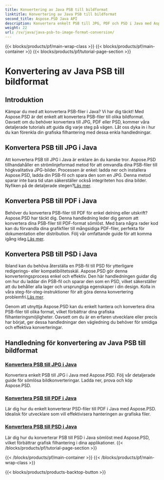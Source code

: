 ```yaml
---
title: Konvertering av Java PSB till bildformat
linktitle: Konvertering av Java PSB till bildformat
second_title: Aspose.PSD Java API
description: Konvertera enkelt PSB till JPG, PDF och PSD i Java med Aspose.PSD. Följ våra tutorials för sömlösa bildkonverteringar och förbättra dina projekt.
weight: 22
url: /sv/java/java-psb-to-image-format-conversion/
---
```


{{< blocks/products/pf/main-wrap-class >}}
{{< blocks/products/pf/main-container >}}
{{< blocks/products/pf/tutorial-page-section >}}

# Konvertering av Java PSB till bildformat

## Introduktion
Kämpar du med att konvertera PSB-filer i Java? Vi har dig täckt! Med Aspose.PSD är det enkelt att konvertera PSB-filer till olika bildformat. Oavsett om du behöver konvertera till JPG, PDF eller PSD, kommer våra detaljerade tutorials att guida dig varje steg på vägen. Låt oss dyka in i hur du kan förenkla din grafiska filhantering med dessa enkla handledningar.

## Konvertera PSB till JPG i Java

 Att konvertera PSB till JPG i Java är enklare än du kanske tror. Aspose.PSD tillhandahåller en strömlinjeformad metod för att omvandla dina PSB-filer till högkvalitativa JPG-bilder. Processen är enkel: ladda ner och installera Aspose.PSD, ladda din PSB-fil och spara den som en JPG. Denna metod sparar inte bara tid utan säkerställer också integriteten hos dina bilder. Nyfiken på de detaljerade stegen?[Läs mer](./convert-psb-to-jpg-java/).

## Konvertera PSB till PDF i Java

Behöver du konvertera PSB-filer till PDF för enkel delning eller utskrift? Aspose.PSD har täckt dig. Denna handledning leder dig genom att konvertera dina PSB-filer till PDF-format sömlöst. Med bara några rader kod kan du förvandla dina grafikfiler till mångsidiga PDF-filer, perfekta för dokumentation eller distribution. Följ vår omfattande guide för att komma igång idag.[Läs mer](./convert-psb-to-pdf-java/).

## Konvertera PSB till PSD i Java

 Ibland kan du behöva återställa en PSB-fil till PSD för ytterligare redigerings- eller kompatibilitetsskäl. Aspose.PSD gör denna konverteringsprocess enkel och effektiv. Den här handledningen guidar dig om hur du laddar din PSB-fil och sparar den som en PSD, vilket säkerställer att du behåller alla lager och ursprungliga egenskaper i din design. Kolla in våra steg-för-steg-instruktioner för att göra denna konvertering problemfri.[Läs mer](./convert-psb-to-psd-java/).

Genom att utnyttja Aspose.PSD kan du enkelt hantera och konvertera dina PSB-filer till olika format, vilket förbättrar dina grafiska filhanteringsmöjligheter. Oavsett om du är en erfaren utvecklare eller precis har börjat, ger dessa handledningar den vägledning du behöver för smidiga och effektiva konverteringar.

## Handledning för konvertering av Java PSB till bildformat
### [Konvertera PSB till JPG i Java](./convert-psb-to-jpg-java/)
Konvertera enkelt PSB till JPG i Java med Aspose.PSD. Följ vår detaljerade guide för sömlösa bildkonverteringar. Ladda ner, prova och köp Aspose.PSD.
### [Konvertera PSB till PDF i Java](./convert-psb-to-pdf-java/)
Lär dig hur du enkelt konverterar PSD-filer till PDF i Java med Aspose.PSD. Idealisk för utvecklare som vill effektivisera hanteringen av grafiska filer.
### [Konvertera PSB till PSD i Java](./convert-psb-to-psd-java/)
Lär dig hur du konverterar PSB till PSD i Java sömlöst med Aspose.PSD, vilket förbättrar grafisk filhantering i dina applikationer.
{{< /blocks/products/pf/tutorial-page-section >}}

{{< /blocks/products/pf/main-container >}}
{{< /blocks/products/pf/main-wrap-class >}}

{{< blocks/products/products-backtop-button >}}
